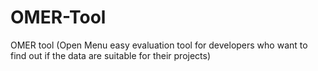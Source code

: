 OMER-Tool
=========

OMER tool (Open Menu easy evaluation tool for developers who want to find out if the data are suitable for their projects)
